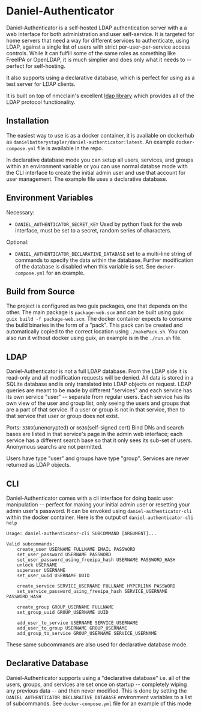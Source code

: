 # Daniel-Authenticator

Daniel-Authenticator is a self-hosted LDAP authentication server with a
a web interface for both administration and user self-service. It is targeted for home servers that
need a way for different services to authenticate, using LDAP, against a single list of users with
strict per-user-per-service access controls. While it can fulfill some of the same roles as something
like FreeIPA or OpenLDAP, it is much simplier and does only what it needs to -- perfect for
self-hosting.

It also supports using a declarative database, which is perfect for using as a test server for
LDAP clients.

It is built on top of nmcclain's excellent [ldap library](https://github.com/nmcclain/ldap) which
provides all of the LDAP protocol functionality.

## Installation

The easiest way to use is as a docker container, it is available on dockerhub as
``danielbatterystapler/daniel-authenticator:latest``. An example ``docker-compose.yml`` file is available
in the repo.

In declarative database mode you can setup all users, services, and groups within an environment variable or you can use normal databse mode with the CLI interface to
create the initial admin user and use that account for user management.
The example file uses a declarative database.

## Environment Variables

Necessary:
 * ``DANIEL_AUTHENTICATOR_SECRET_KEY`` Used by python flask for the web interface, must be
set to a secret, random series of characters.

Optional:
 * ``DANIEL_AUTHENTICATOR_DECLARATIVE_DATABASE`` set to a multi-line string of commands to specify the data
within the database. Further modification of the database is disabled when
this variable is set. See ``docker-compose.yml`` for an example.


## Build from Source

The project is configured as two guix packages, one that depends on the other. The main package is
``package-web.scm`` and can be built using guix: ``guix build -f package-web.scm``.
The docker container expects to consume the build binaries in the form of a "pack". This pack
can be created and automatically copied to the correct location using ``./makePack.sh``.
You can also run it without docker using guix, an example is in the ``./run.sh`` file.

## LDAP

Daniel-Authenticator is not a full LDAP database. From the LDAP side it is read-only and all
modification requests will be denied. All data is stored in a SQLite database and is only translated
into LDAP objects on request. LDAP queries are meant to be made by different "services" and each
service has its own service "user" -- separate from regular users. Each service has its own view of
the user and group list, only seeing the users and groups that are a part of that service.
If a user or group is not in that service, then to that service that user or group does not exist.

Ports: ``3389``(unencrypted) or ``6636``(self-signed cert)
Bind DNs and search bases are listed in that service's page in the admin web interface;
each service has a different search base so that it only sees its sub-set of users.
Anonymous searchs are not permitted.

Users have type "user" and groups have type "group". Services are never returned as LDAP objects.

## CLI

Daniel-Authenticator comes with a cli interface for doing basic user manipulation -- perfect for
making your initial admin user or resetting your admin user's password.
It can be envoked using ``daniel-authenticator-cli`` within the docker container.
Here is the output of ``daniel-authenticator-cli help``
```
Usage: daniel-authenticator-cli SUBCOMMAND [ARGUMENT]...

Valid subcommands:
	create_user USERNAME FULLNAME EMAIL PASSWORD
	set_user_password USERNAME PASSWORD
	set_user_password_using_freeipa_hash USERNAME PASSWORD_HASH
	unlock USERNAME
	superuser USERNAME
	set_user_uuid USERNAME UUID
	
	create_service SERVICE_USERNAME FULLNAME HYPERLINK PASSWORD
	set_service_password_using_freeipa_hash SERVICE_USERNAME PASSWORD_HASH
	
	create_group GROUP_USERNAME FULLNAME
	set_group_uuid GROUP_USERNAME UUID
	
	add_user_to_service USERNAME SERVICE_USERNAME
	add_user_to_group USERNAME GROUP_USERNAME
	add_group_to_service GROUP_USERNAME SERVICE_USERNAME
```

These same subcommands are also used for declarative database mode.

## Declarative Database

Daniel-Authenticator supports using a "declarative database" i.e. all of the users, groups, and
services are set once on startup -- completely wiping any previous data -- and then never modified.
This is done by setting the ``DANIEL_AUTHENTICATOR_DECLARATIVE_DATABASE`` environment variables to a 
list of subcommands. See ``docker-compose.yml`` file for an example of this mode
